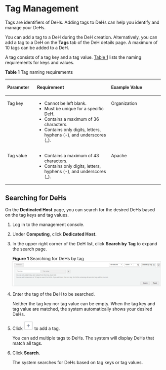 # Tag Management<a name="EN-US_TOPIC_0152893947"></a>

Tags are identifiers of DeHs. Adding tags to DeHs can help you identify and manage your DeHs.

You can add a tag to a DeH during the DeH creation. Alternatively, you can add a tag to a DeH on the  **Tags**  tab of the DeH details page. A maximum of 10 tags can be added to a DeH.

A tag consists of a tag key and a tag value.  [Table 1](#table204442131366)  lists the naming requirements for keys and values.

**Table  1**  Tag naming requirements

<a name="table204442131366"></a>
<table><thead align="left"><tr id="row44447138369"><th class="cellrowborder" valign="top" width="19.101910191019105%" id="mcps1.2.4.1.1"><p id="p470292918368"><a name="p470292918368"></a><a name="p470292918368"></a><strong id="b842352706184931"><a name="b842352706184931"></a><a name="b842352706184931"></a>Parameter</strong></p>
</th>
<th class="cellrowborder" valign="top" width="47.56475647564757%" id="mcps1.2.4.1.2"><p id="p370219293361"><a name="p370219293361"></a><a name="p370219293361"></a><strong id="b39731356112712"><a name="b39731356112712"></a><a name="b39731356112712"></a>Requirement</strong></p>
</th>
<th class="cellrowborder" valign="top" width="33.33333333333333%" id="mcps1.2.4.1.3"><p id="p1870319292364"><a name="p1870319292364"></a><a name="p1870319292364"></a><strong id="b842352706194150"><a name="b842352706194150"></a><a name="b842352706194150"></a>Example Value</strong></p>
</th>
</tr>
</thead>
<tbody><tr id="row0444913183616"><td class="cellrowborder" valign="top" width="19.101910191019105%" headers="mcps1.2.4.1.1 "><p id="p1270320293365"><a name="p1270320293365"></a><a name="p1270320293365"></a>Tag key</p>
</td>
<td class="cellrowborder" valign="top" width="47.56475647564757%" headers="mcps1.2.4.1.2 "><a name="ul970319290363"></a><a name="ul970319290363"></a><ul id="ul970319290363"><li>Cannot be left blank.</li><li>Must be unique for a specific DeH.</li><li>Contains a maximum of 36 characters.</li><li>Contains only digits, letters, hyphens (-), and underscores (_).</li></ul>
</td>
<td class="cellrowborder" valign="top" width="33.33333333333333%" headers="mcps1.2.4.1.3 "><p id="p13703122912362"><a name="p13703122912362"></a><a name="p13703122912362"></a>Organization</p>
</td>
</tr>
<tr id="row194446132361"><td class="cellrowborder" valign="top" width="19.101910191019105%" headers="mcps1.2.4.1.1 "><p id="p1370314293368"><a name="p1370314293368"></a><a name="p1370314293368"></a>Tag value</p>
</td>
<td class="cellrowborder" valign="top" width="47.56475647564757%" headers="mcps1.2.4.1.2 "><a name="ul97031229203620"></a><a name="ul97031229203620"></a><ul id="ul97031229203620"><li>Contains a maximum of 43 characters.</li><li>Contains only digits, letters, hyphens (-), and underscores (_).</li></ul>
</td>
<td class="cellrowborder" valign="top" width="33.33333333333333%" headers="mcps1.2.4.1.3 "><p id="p11704122943610"><a name="p11704122943610"></a><a name="p11704122943610"></a>Apache</p>
</td>
</tr>
</tbody>
</table>

## Searching for DeHs<a name="section2682195644817"></a>

On the  **Dedicated Host**  page, you can search for the desired DeHs based on the tag keys and tag values.

1.  Log in to the management console.
2.  Under  **Computing**, click  **Dedicated Host**.
3.  In the upper right corner of the DeH list, click  **Search by Tag**  to expand the search page.

    **Figure  1**  Searching for DeHs by tag<a name="fig1051216257312"></a>  
    ![](figures/searching-for-dehs-by-tag.png "searching-for-dehs-by-tag")

4.  Enter the tag of the DeH to be searched.

    Neither the tag key nor tag value can be empty. When the tag key and tag value are matched, the system automatically shows your desired DeHs.

5.  Click  ![](figures/icon-add.png)  to add a tag.

    You can add multiple tags to DeHs. The system will display DeHs that match all tags.

6.  Click  **Search**.

    The system searches for DeHs based on tag keys or tag values.


